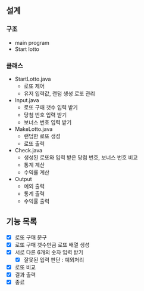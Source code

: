 ## 설계

### 구조

- main program
- Start lotto
 

### 클래스

- StartLotto.java
    - 로또 제어
    - 유저 입력값, 랜덤 생성 로또 관리
- Input.java
    - 로또 구매 갯수 입력 받기
    - 당첨 번호 입력 받기
    - 보너스 번호 입력 받기
- MakeLotto.java
    - 랜덤한 로또 생성
    - 로또 출력
- Check.java
    - 생성된 로또와 입력 받은 당첨 번호, 보너스 번호 비교
    - 통계 계산
    - 수익률 계산
- Output
    - 예외 출력
    - 통계 출력
    - 수익률 출력



## 기능 목록

- [x] 로또 구매 문구
- [x] 로또 구매 갯수만큼 로또 배열 생성
- [x] 서로 다른 6개의 숫자 입력 받기
  - [x] 잘못된 입력 판단 : 예외처리
- [x] 로또 비교
- [x] 결과 출력
- [x] 종료